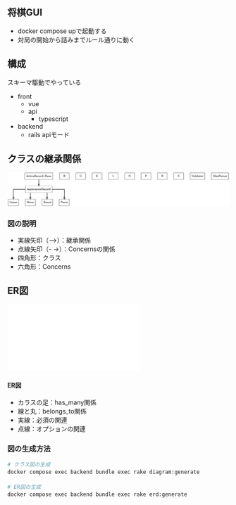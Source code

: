 ## 将棋GUI
- docker compose upで起動する
- 対局の開始から詰みまでルール通りに動く
## 構成
スキーマ駆動でやっている
- front
  - vue
  - api
    - typescript  
- backend
  - rails apiモード     

## クラスの継承関係
![バックエンドのクラス図](backend/doc/class_diagram.png)

### 図の説明
- 実線矢印（⟶）：継承関係
- 点線矢印（- ->）：Concernsの関係
- 四角形：クラス
- 六角形：Concerns

## ER図
![データベース設計](backend/erd.pdf)
　
#### ER図
- カラスの足：has_many関係
- 線と丸：belongs_to関係
- 実線：必須の関連
- 点線：オプションの関連

### 図の生成方法
```bash
# クラス図の生成
docker compose exec backend bundle exec rake diagram:generate

# ER図の生成
docker compose exec backend bundle exec rake erd:generate
```